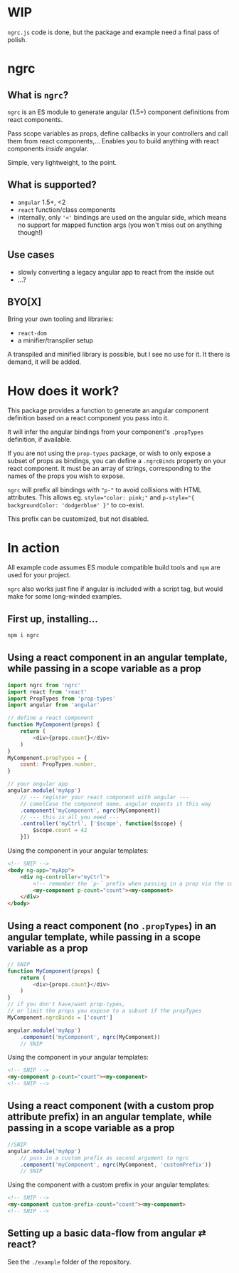 # WIP

`ngrc.js` code is done, but the package and example need a final pass of polish.



# ngrc


## What is `ngrc`?

`ngrc` is an ES module to generate angular (1.5+) component definitions from react components.

Pass scope variables as props, define callbacks in your controllers and call them from react components,... Enables you to build anything with react components _inside_ angular.

Simple, very lightweight, to the point.


## What is supported?

- `angular` 1.5+, <2
- `react` function/class components
- internally, only `'<'` bindings are used on the angular side, which means no support for mapped function args (you won't miss out on anything though!)


## Use cases

- slowly converting a legacy angular app to react from the inside out
- ...?


## BYO[X]

Bring your own tooling and libraries:
- `react-dom`
- a minifier/transpiler setup

A transpiled and minified library is possible, but I see no use for it. It there is demand, it will be added.


# How does it work?

This package provides a function to generate an angular component definition based on a react component you pass into it.

It will infer the angular bindings from your component's `.propTypes` definition, if available.

If you are not using the `prop-types` package, or wish to only expose a subset of props as bindings, you can define a `.ngrcBinds` property on your react component. It must be an array of strings, corresponding to the names of the props you wish to expose.

`ngrc` will prefix all bindings with `"p-"` to avoid collisions with HTML attributes. This allows eg. `style="color: pink;"` and `p-style="{ backgroundColor: 'dodgerblue' }"` to co-exist.

This prefix can be customized, but not disabled.


# In action

All example code assumes ES module compatible build tools and `npm` are used for your project.

`ngrc` also works just fine if angular is included with a script tag, but would make for some long-winded examples.


## First up, installing...

```sh
npm i ngrc
```


## Using a react component in an angular template, while passing in a scope variable as a prop

```js
import ngrc from 'ngrc'
import react from 'react'
import PropTypes from 'prop-types'
import angular from 'angular'

// define a react component
function MyComponent(props) {
    return (
        <div>{props.count}</div>
    )
}
MyComponent.propTypes = {
    count: PropTypes.number,
}

// your angular app
angular.module('myApp')
    // --- register your react component with angular ---
    // camelCase the component name, angular expects it this way
    .component('myComponent', ngrc(MyComponent))
    // --- this is all you need ---
    .controller('myCtrl', ['$scope', function($scope) {
        $scope.count = 42
    }])
```

Using the component in your angular templates:
```html
<!-- SNIP -->
<body ng-app="myApp">
    <div ng-controller="myCtrl">
        <!-- remember the `p-` prefix when passing in a prop via the component's element attribute. -->
        <my-component p-count="count"><my-component>
    </div>
</body>
```


## Using a react component (no `.propTypes`) in an angular template, while passing in a scope variable as a prop

```js
// SNIP
function MyComponent(props) {
    return (
        <div>{props.count}</div>
    )
}
// if you don't have/want prop-types,
// or limit the props you expose to a subset if the propTypes
MyComponent.ngrcBinds = ['count']

angular.module('myApp')
    .component('myComponent', ngrc(MyComponent))
    // SNIP
```

Using the component in your angular templates:
```html
<!-- SNIP -->
<my-component p-count="count"><my-component>
<!-- SNIP -->
```


## Using a react component (with a custom prop attribute prefix) in an angular template, while passing in a scope variable as a prop

```js
//SNIP
angular.module('myApp')
    // pass in a custom prefix as second argument to ngrc
    .component('myComponent', ngrc(MyComponent, 'customPrefix'))
    // SNIP
```

Using the component with a custom prefix in your angular templates:
```html
<!-- SNIP -->
<my-component custom-prefix-count="count"><my-component>
<!-- SNIP -->
```


## Setting up a basic data-flow from angular ⇄ react?

See the `./example` folder of the repository.